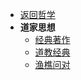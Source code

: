 * [返回哲学](/04-Phil/)
* **道家思想**
  * [经典著作](/04-Phil/DAO/Classics/)
  * [道教经典](/04-Phil/DAO/Scriptures/)
  * [渔樵问对](/04-Phil/DAO/YuQiaoWenDui.md)
